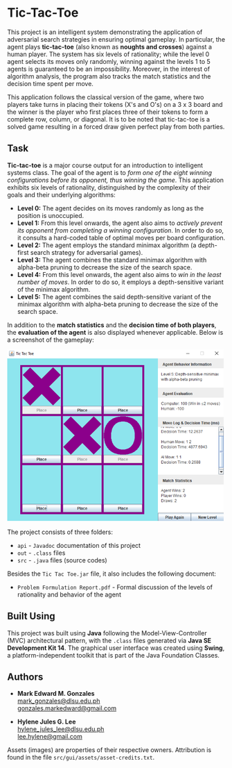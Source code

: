 # Tic-Tac-Toe
This project is an intelligent system demonstrating the application of adversarial search strategies in ensuring optimal gameplay. In particular, the agent plays <b>tic-tac-toe</b> (also known as <b>noughts and crosses</b>) against a human player. The system has six levels of rationality; while the level 0 agent selects its moves only randomly, winning against the levels 1 to 5 agents is guaranteed to be an impossibility. Moreover, in the interest of algorithm analysis, the program also tracks the match statistics and the decision time spent per move.

This application follows the classical version of the game, where two players take turns in placing their tokens (X's and O's) on a 3 x 3 board and the winner is the player who first places three of their tokens to form a complete row, column, or diagonal. It is to be noted that tic-tac-toe is a solved game resulting in a forced draw given perfect play from both parties.

## Task
<b>Tic-tac-toe</b> is a major course output for an introduction to intelligent systems class. The goal of the agent is to <i>form one of the eight winning configurations before its opponent, thus winning the game</i>. This application exhibits six levels of rationality, distinguished by the complexity of their goals and their underlying algorithms:
- <b>Level 0:</b> The agent decides on its moves randomly as long as the position is unoccupied. 
- <b>Level 1:</b> From this level onwards, the agent also aims to <i>actively prevent its opponent from completing a winning configuration</i>. In order to do so, it consults a hard-coded table of optimal moves per board configuration.
- <b>Level 2:</b> The agent employs the standard minimax algorithm (a depth-first search strategy for adversarial games).
- <b>Level 3:</b> The agent combines the standard minimax algorithm with alpha-beta pruning to decrease the size of the search space.
- <b>Level 4:</b> From this level onwards, the agent also aims to <i>win in the least number of moves</i>. In order to do so, it employs a depth-sensitive variant of the minimax algorithm.
- <b>Level 5:</b> The agent combines the said depth-sensitive variant of the minimax algorithm with alpha-beta pruning to decrease the size of the search space.

In addition to the <b>match statistics</b> and the <b>decision time of both players</b>, the <b>evaluation of the agent</b> is also displayed whenever applicable. Below is a screenshot of the gameplay: <br/>

<img src="https://github.com/memgonzales/tic-tac-toe/blob/master/system_screenshots/TicTacToe_1.PNG?raw=True" alt="Screenshot (Level 5)" width = 500> 

The project consists of three folders:

- <code>api</code> - <code>Javadoc</code> documentation of this project
- <code>out</code> - <code>.class</code> files
- <code>src</code> - <code>.java</code> files (source codes)

Besides the <code>Tic Tac Toe.jar</code> file, it also includes the following document:
- <code>Problem Formulation Report.pdf</code> - Formal discussion of the levels of rationality and behavior of the agent

## Built Using
This project was built using <b>Java</b> following the Model-View-Controller (MVC) architectural pattern, with the <code>.class</code> files generated via <b>Java SE Development Kit 14</b>. The graphical user interface was created using <b>Swing</b>, a platform-independent toolkit that is part of the Java Foundation Classes. 

## Authors
- <b>Mark Edward M. Gonzales</b> <br/>
  mark_gonzales@dlsu.edu.ph <br/>
  gonzales.markedward@gmail.com <br/>
  
- <b>Hylene Jules G. Lee</b> <br/>
  hylene_jules_lee@dlsu.edu.ph <br/>
  lee.hylene@gmail.com
  
 Assets (images) are properties of their respective owners. Attribution is found in the file <code>src/gui/assets/asset-credits.txt</code>.
